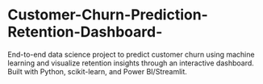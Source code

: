 # Customer-Churn-Prediction-Retention-Dashboard-
End-to-end data science project to predict customer churn using machine learning and visualize retention insights through an interactive dashboard. Built with Python, scikit-learn, and Power BI/Streamlit. 
